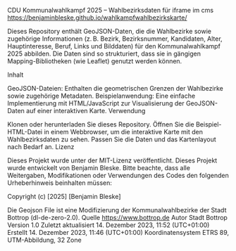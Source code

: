 CDU Kommunalwahlkampf 2025 – Wahlbezirksdaten für iframe im cms
https://benjaminbleske.github.io/wahlkampfwahlbezirkskarte/

Dieses Repository enthält GeoJSON-Daten, die die Wahlbezirke sowie zugehörige Informationen (z. B. Bezirk, Bezirksnummer, Kandidaten, Alter, Hauptinteresse, Beruf, Links und Bilddaten) für den Kommunalwahlkampf 2025 abbilden. Die Daten sind so strukturiert, dass sie in gängigen Mapping-Bibliotheken (wie Leaflet) genutzt werden können.

Inhalt

GeoJSON-Dateien: Enthalten die geometrischen Grenzen der Wahlbezirke sowie zugehörige Metadaten.
Beispielanwendung: Eine einfache Implementierung mit HTML/JavaScript zur Visualisierung der GeoJSON-Daten auf einer interaktiven Karte.
Verwendung

Klonen oder herunterladen Sie dieses Repository.
Öffnen Sie die Beispiel-HTML-Datei in einem Webbrowser, um die interaktive Karte mit den Wahlbezirksdaten zu sehen.
Passen Sie die Daten und das Kartenlayout nach Bedarf an.
Lizenz

Dieses Projekt wurde unter der MIT-Lizenz veröffentlicht.
Dieses Projekt wurde entwickelt von Benjamin Bleske.
Bitte beachte, dass alle Weitergaben, Modifikationen oder Verwendungen des Codes den folgenden Urheberhinweis beinhalten müssen:

Copyright (c) [2025] [Benjamin Bleske]

Die Geojson File ist eine Modifizierung der Kommunalwahlbezirke der Stadt Bottrop (dl-de-zero-2.0). 
Quelle	https://www.bottrop.de
Autor	Stadt Bottrop
Version	1.0
Zuletzt aktualisiert	14. Dezember 2023, 11:52 (UTC+01:00)
Erstellt	14. Dezember 2023, 11:46 (UTC+01:00)
Koordinatensystem	ETRS 89, UTM-Abbildung, 32 Zone